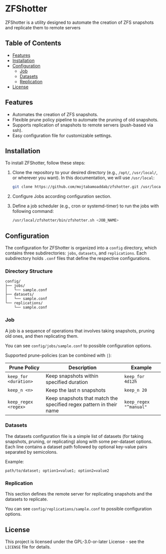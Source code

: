 # ZFShotter

ZFShotter is a utility designed to automate the creation of ZFS snapshots and
replicate them to remote servers


## Table of Contents
- [Features](#features)
- [Installation](#installation)
- [Configuration](#configuration)
  - [Job](#job)
  - [Datasets](#datasets)
  - [Replication](#replication)
- [License](#license)


## Features

- Automates the creation of ZFS snapshots.
- Flexible prune policy pipeline to automate the pruning of old snapshots.
- Supports replication of snapshots to remote servers (push-based via ssh).
- Easy configuration file for customizable settings.


## Installation

To install ZFShotter, follow these steps:

1. Clone the repository to your desired directory (e.g., `/opt/`, `/usr/local/`,
   or wherever you want). In this documentation, we will use `/usr/local`:

   ```bash
   git clone https://github.com/mojtabamoaddab/zfshotter.git /usr/local/zfshotter
   ```

2. Configure Jobs according configuration section.

3. Define a job scheduler (e.g., cron or systemd-timer) to run the jobs with following command:

   ```bash
   /usr/local/zfshotter/bin/zfshotter.sh <JOB_NAME>
   ```

## Configuration

The configuration for ZFShotter is organized into a `config` directory,
which contains three subdirectories: `jobs`, `datasets`, and `replications`.
Each subdirectory holds `.conf` files that define the respective configurations.


### Directory Structure

```
config/
├── jobs/
│   └── sample.conf
├── datasets/
│   └── sample.conf
└── replications/
    └── sample.conf
```


### Job

A job is a sequence of operations that involves taking snapshots, pruning old ones,
and then replicating them.

You can see `config/jobs/sample.conf` to possible configuration options.

Supported prune-policies (can be combined with `|`):

| Prune Policy          | Description                              | Example                |
|-----------------------|------------------------------------------|------------------------|
| `keep_for <duration>` | Keep snapshots within specified duration | `keep_for 4d12h`       |
| `keep_n <n>`          | Keep the last n snapshots                | `keep_n 20`            |
| `keep_regex <regex>`  | Keep snapshots that match the specified regex pattern in their name | `keep_regex "^manual"` |


### Datasets

The datasets configuration file is a simple list of datasets  (for taking snapshots,
pruning, or replicating) along with some per-dataset options.
Each line contains a dataset path followed by optional key-value pairs separated by semicolons.

Example:
```
path/to/dataset; option1=value1; option2=value2
```


### Replication

This section defines the remote server for replicating snapshots and the datasets to replicate.

You can see `config/replications/sample.conf` to possible configuration options.



## License

This project is licensed under the GPL-3.0-or-later License -
see the `LICENSE` file for details.
